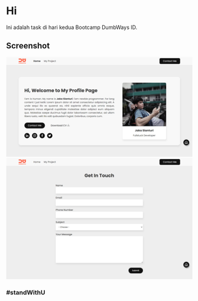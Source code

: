 # Hi

Ini adalah task di hari kedua Bootcamp DumbWays ID.

## Screenshot

![Screenshot 1 tampilan project.](assets/img/screenshot1.png)
![Screenshot 2 tampilan project.](assets/img/screenshot2.png)

### #standWithU
